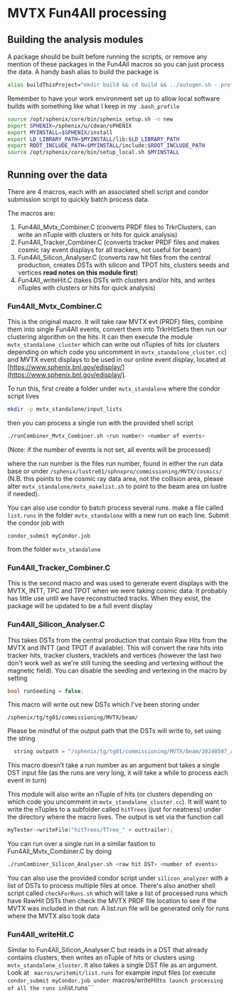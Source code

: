 # MVTX Fun4All processing

## Building the analysis modules

A package should be built before running the scripts, or remove any mention of these packages in the Fun4All macros so you can just process the data. A handy bash alias to build the package is
```bash
alias buildThisProject="mkdir build && cd build && ../autogen.sh --prefix=$MYINSTALL && make && make install && cd ../"
```
Remember to have your work environment set up to allow local software builds with something like what I keep in my `.bash_profile`
```bash
source /opt/sphenix/core/bin/sphenix_setup.sh -n new
export SPHENIX=/sphenix/u/cdean/sPHENIX
export MYINSTALL=$SPHENIX/install
export LD_LIBRARY_PATH=$MYINSTALL/lib:$LD_LIBRARY_PATH
export ROOT_INCLUDE_PATH=$MYINSTALL/include:$ROOT_INCLUDE_PATH
source /opt/sphenix/core/bin/setup_local.sh $MYINSTALL
```

## Running over the data

There are 4 macros, each with an associated shell script and condor submission script to quickly batch process data.

The macros are:

1. Fun4All_Mvtx_Combiner.C (converts PRDF files to TrkrClusters, can write an nTuple with clusters or hits for quick analysis)
2. Fun4All_Tracker_Combiner.C (converts tracker PRDF files and makes cosmic ray event displays for all trackers, not useful for beam)
3. Fun4All_Silicon_Analyser.C (converts raw hit files from the central production, creates DSTs with silicon and TPOT hits, clusters seeds and vertices **read notes on this module first**)
4. Fun4All_writeHit.C (takes DSTs with clusters and/or hits, and writes nTuples with clusters or hits for quick analysis)

### Fun4All_Mvtx_Combiner.C

This is the original macro. It will take raw MVTX evt (PRDF) files, combine them into single Fun4All events, convert them into TrkrHitSets then run our clustering algorithm on the hits. It can then execute the module ```mvtx_standalone_cluster``` which can write out nTuples of hits (or clusters depending on which code you uncomment in ```mvtx_standalone_cluster.cc```) and MVTX event displays to be used in our online event display, located at [https://www.sphenix.bnl.gov/edisplay/](https://www.sphenix.bnl.gov/edisplay/).

To run this, first create a folder under ```mvtx_standalone``` where the condor script lives
```bash
mkdir -p mvtx_standalone/input_lists
```
then you can process a single run with the provided shell script
```bash
./runCombiner_Mvtx_Combiner.sh <run number> <number of events>
```
(Note: if the number of events is not set, all events will be processed)

where the run number is the files run number, found in either the run data base or under ```/sphenix/lustre01/sphnxpro/commissioning/MVTX/cosmics/``` (N.B. this points to the cosmic ray data area, not the collision area, please alter ```mvtx_standalone/mvtx_makelist.sh``` to point to the beam area on lustre if needed).

You can also use condor to batch process several runs. make a file called ```list.runs``` in the folder ```mvtx_standalone``` with a new run on each line. Submit the condor job with
```
condor_submit myCondor.job
```
from the folder ```mvtx_standalone```

### Fun4All_Tracker_Combiner.C

This is the second macro and was used to generate event displays with the MVTX, INTT, TPC and TPOT when we were taking cosmic data. It probably has little use until we have reconstructed tracks. When they exist, the package will be updated to be a full event display

### Fun4All_Silicon_Analyser.C

This takes DSTs from the central production that contain Raw Hits from the MVTX and INTT (and TPOT if available). This will convert the raw hits into tracker hits, tracker clusters, tracklets and vertices (however the last two don't work well as we're still tuning the seeding and vertexing without the magnetic field). You can disable the seeding and vertexing in the macro by setting
```c++
bool runSeeding = false;
```
This macro will write out new DSTs which I've been storing under 
```
/sphenix/tg/tg01/commissioning/MVTX/beam/
```
Please be mindful of the output path that the DSTs will write to, set using the string
```c++
  string outpath = "/sphenix/tg/tg01/commissioning/MVTX/beam/20240507_ana.416Build";
```
This macro doesn't take a run number as an argument but takes a single DST input file (as the runs are very long, it will take a while to process each event in turn)

This module will also write an nTuple of hits (or clusters depending on which code you uncomment in ```mvtx_standalone_cluster.cc```). It will want to write the nTuples to a subfolder called ```hitTrees``` (just for neatness) under the directory where the macro lives. The output is set via the function call
```c++
myTester->writeFile("hitTrees/TTree_" + outtrailer);
```

You can run over a single run in a similar fastion to Fun4All_Mvtx_Combiner.C by doing
```bash
./runCombiner_Silicon_Analyser.sh <raw hit DST> <number of events>
```

You can also use the provided condor script under ```silicon_analyzer``` with a list of DSTs to process multiple files at once. There's also another shell script called ```checkForRuns.sh``` which will take a list of processed runs which have RawHit DSTs then check the MVTX PRDF file location to see if the MVTX was included in that run. A list.run file will be generated only for runs where the MVTX also took data 

### Fun4All_writeHit.C

Similar to Fun4All_Silicon_Analyser.C but reads in a DST that already contains clusters, then writes an nTuple of hits or clusters using ```mvtx_standalone_cluster```. It also takes a single DST file as an argument. Look at ``` macros/writeHit/list.runs``` for example input files (or execute ```condor_submit myCondor.job under ```macros/writeHit``` to launch processing of all the runs in ```list.runs```
